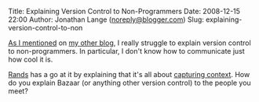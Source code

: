 Title: Explaining Version Control to Non-Programmers
Date: 2008-12-15 22:00
Author: Jonathan Lange (noreply@blogger.com)
Slug: explaining-version-control-to-non

[As I mentioned](http://life.mumak.net/2008/12/version-control.html) on
[my other blog](http://life.mumak.net/), I really struggle to explain
version control to non-programmers. In particular, I don't know how to
communicate just how <span>cool</span> it is.  
  
[Rands](http://randsinrepose.com) has a go at it by explaining that it's
all about [capturing
context](http://www.randsinrepose.com/archives/2006/03/23/capturing_context.html).
How do you explain Bazaar (or anything other version control) to the
people you meet?

